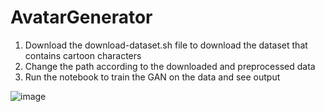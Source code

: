 # AvatarGenerator


1) Download the download-dataset.sh file to download the dataset that contains cartoon characters
2) Change the path according to the downloaded and preprocessed data 
3) Run the notebook to train the GAN on the data and see output

![image](https://github.com/Smehta0306/AvatarGenerator/assets/95527606/786ada9c-e92f-4f11-a0e5-3e4a8f24e032)


